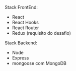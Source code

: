 Stack FrontEnd:
 - React 
 - React Hooks
 - React Router
 - Redux (requisito do desafio)
 
Stack Backend: 
 - Node
 - Express
 - mongoose com MongoDB
 
